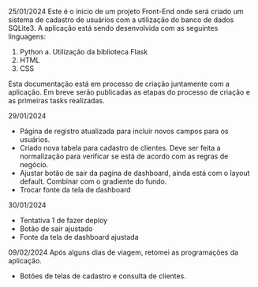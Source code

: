 25/01/2024
Este é o ínicio de um projeto Front-End onde será criado um sistema de cadastro de usuários com a utilização do banco de dados SQLite3.
A aplicação está sendo desenvolvida com as seguintes linguagens:
1. Python
    a. Utilização da biblioteca Flask
2. HTML
3. CSS

Esta documentação está em processo de criação juntamente com a aplicação. Em breve serão publicadas as etapas do processo de criação e as primeiras tasks realizadas.

29/01/2024
 - Página de registro atualizada para incluir novos campos para os usuários.
 - Criado nova tabela para cadastro de clientes. Deve ser feita a normalização para verificar se está de acordo com as regras de negócio.
 - Ajustar botão de sair da pagina de dashboard, ainda está com o layout default. Combinar com o gradiente do fundo.
 - Trocar fonte da tela de dashboard

30/01/2024
 - Tentativa 1 de fazer deploy
 - Botão de sair ajustado
 - Fonte da tela de dashboard ajustada

09/02/2024
Após alguns dias de viagem, retomei as programações da aplicação. 
 - Botões de telas de cadastro e consulta de clientes.